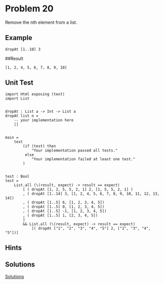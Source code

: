 # Problem 20

Remove the nth element from a list.

## Example
```
dropAt [1..10] 3
```

##Result

```
[1, 2, 4, 5, 6, 7, 8, 9, 10]
```

## Unit Test
```
import Html exposing (text)
import List


dropAt : List a -> Int -> List a
dropAt list n =
    -- your implementation here
    []


main =
    text
        (if (test) then
            "Your implementation passed all tests."
         else
            "Your implementation failed at least one test."
        )


test : Bool
test =
    List.all (\(result, expect) -> result == expect)
        [ ( dropAt [1, 2, 5, 5, 2, 1] 2, [1, 5, 5, 2, 1] )
        , ( dropAt [1..14] 3, [1, 2, 4, 5, 6, 7, 8, 9, 10, 11, 12, 13, 14])
        , ( dropAt [1..5] 6, [1, 2, 3, 4, 5])
        , ( dropAt [1..5] 0, [1, 2, 3, 4, 5])
        , ( dropAt [1..5] -1, [1, 2, 3, 4, 5])
        , ( dropAt [1..5] 1, [2, 3, 4, 5])
        ]
        && List.all (\(result, expect) -> result == expect)
            [( dropAt ["1", "2", "3", "4", "5"] 2, ["1", "3", "4", "5"])]
```

## Hints

## Solutions 
[Solutions](problem_20_solutions.md)